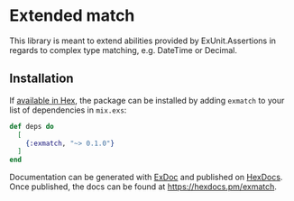 # Extended match

This library is meant to extend abilities provided by ExUnit.Assertions
in regards to complex type matching, e.g. DateTime or Decimal.

## Installation

If [available in Hex](https://hex.pm/docs/publish), the package can be installed
by adding `exmatch` to your list of dependencies in `mix.exs`:

```elixir
def deps do
  [
    {:exmatch, "~> 0.1.0"}
  ]
end
```

Documentation can be generated with [ExDoc](https://github.com/elixir-lang/ex_doc)
and published on [HexDocs](https://hexdocs.pm). Once published, the docs can
be found at <https://hexdocs.pm/exmatch>.

